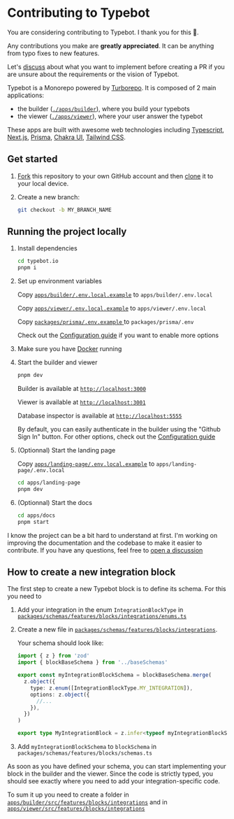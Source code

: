 # Contributing to Typebot

You are considering contributing to Typebot. I thank you for this 🙏.

Any contributions you make are **greatly appreciated**. It can be anything from typo fixes to new features.

Let's [discuss](https://github.com/baptisteArno/typebot.io/discussions/new) about what you want to implement before creating a PR if you are unsure about the requirements or the vision of Typebot.

Typebot is a Monorepo powered by [Turborepo](https://turborepo.org/). It is composed of 2 main applications:

- the builder ([`./apps/builder`](apps/builder)), where you build your typebots
- the viewer ([`./apps/viewer`](./apps/viewer)), where your user answer the typebot

These apps are built with awesome web technologies including [Typescript](https://www.typescriptlang.org/), [Next.js](https://nextjs.org/), [Prisma](https://www.prisma.io/), [Chakra UI](https://chakra-ui.com/), [Tailwind CSS](https://tailwindcss.com/).

## Get started

1. [Fork](https://help.github.com/articles/fork-a-repo/) this repository to your
   own GitHub account and then
   [clone](https://help.github.com/articles/cloning-a-repository/) it to your local device.

2. Create a new branch:

   ```sh
   git checkout -b MY_BRANCH_NAME
   ```

## Running the project locally

1. Install dependencies

   ```sh
   cd typebot.io
   pnpm i
   ```

2. Set up environment variables

   Copy [`apps/builder/.env.local.example`](apps/builder/.env.local.example) to `apps/builder/.env.local`

   Copy [`apps/viewer/.env.local.example`](apps/viewer/.env.local.example) to `apps/viewer/.env.local`

   Copy [`packages/prisma/.env.example` ](packages/prisma/.env.example)to `packages/prisma/.env`

   Check out the [Configuration guide](https://docs.typebot.io/self-hosting/configuration) if you want to enable more options

3. Make sure you have [Docker](https://docs.docker.com/compose/install/) running
4. Start the builder and viewer

   ```sh
   pnpm dev
   ```

   Builder is available at [`http://localhost:3000`](http://localhost:3000)

   Viewer is available at [`http://localhost:3001`](http://localhost:3001)

   Database inspector is available at [`http://localhost:5555`](http://localhost:5555)

   By default, you can easily authenticate in the builder using the "Github Sign In" button. For other options, check out the [Configuration guide](https://docs.typebot.io/self-hosting/configuration)

5. (Optionnal) Start the landing page

   Copy [`apps/landing-page/.env.local.example`](apps/landing-page/.env.local.example) to `apps/landing-page/.env.local`

   ```sh
   cd apps/landing-page
   pnpm dev
   ```

6. (Optionnal) Start the docs

   ```sh
   cd apps/docs
   pnpm start
   ```

I know the project can be a bit hard to understand at first. I'm working on improving the documentation and the codebase to make it easier to contribute. If you have any questions, feel free to [open a discussion](https://github.com/baptisteArno/typebot.io/discussions/new)

## How to create a new integration block

The first step to create a new Typebot block is to define its schema. For this you need to

1. Add your integration in the enum `IntegrationBlockType` in [`packages/schemas/features/blocks/integrations/enums.ts`](packages/schemas/features/blocks/integrations/enums.ts)
2. Create a new file in [`packages/schemas/features/blocks/integrations`](packages/schemas/features/blocks/integrations).

   Your schema should look like:

   ```ts
   import { z } from 'zod'
   import { blockBaseSchema } from '../baseSchemas'

   export const myIntegrationBlockSchema = blockBaseSchema.merge(
     z.object({
       type: z.enum([IntegrationBlockType.MY_INTEGRATION]),
       options: z.object({
         //...
       }),
     })
   )

   export type MyIntegrationBlock = z.infer<typeof myIntegrationBlockSchema>
   ```

3. Add `myIntegrationBlockSchema` to `blockSchema` in `packages/schemas/features/blocks/schemas.ts`

As soon as you have defined your schema, you can start implementing your block in the builder and the viewer.
Since the code is strictly typed, you should see exactly where you need to add your integration-specific code.

To sum it up you need to create a folder in [`apps/builder/src/features/blocks/integrations`](apps/builder/src/features/blocks/integrations) and in [`apps/viewer/src/features/blocks/integrations`](apps/viewer/src/features/blocks/integrations)
